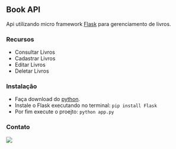 ## Book API

Api utilizando micro framework [Flask](https://flask.palletsprojects.com/en/2.3.x/) para gerenciamento de livros.

### Recursos

- Consultar Livros
- Cadastrar Livros
- Editar Livros 
- Deletar Livros

### Instalação 

- Faça download do [python](https://www.python.org/downloads/).
- Instale o Flask executando no terminal: ` pip install Flask `
- Por fim execute o proejto: ` python app.py `

### Contato

<a href="https://www.linkedin.com/in/vitor-santos-01/" target="_blank"><img src="https://img.shields.io/badge/-LinkedIn-%230077B5?style=for-the-badge&logo=linkedin&logoColor=white" target="_blank"></a>      
